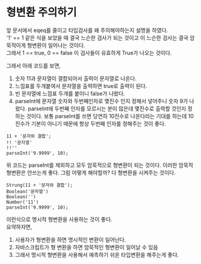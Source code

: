 # 형변환 주의하기

앞 문서에서 eqeq를 줄이고 타입검사를 왜 주의해야하는지 설명을 하였다.  
'1' == 1 같은 식을 보았을 때 결국 느슨한 검사가 되는 것이고 이 느슨한 검사는 결국 암묵적이게 형변환이 일어나는 것이다.  
그래서 1 == true, 0 == false 이 검사들이 유효하게 True가 나오는 것이다.

그래서 아래 코드를 보면,

1. 숫자 11과 문자열이 결합되어서 출력이 문자열로 나온다.
2. 느낌표를 두개붙여서 문자열을 출력하면 true로 출력이 된다.
3. 빈 문자열에 느낌표 두개를 붙이니 false가 나왔다.
4. parseInt에 문자열 숫자와 두번째인자로 몇진수 인지 정해서 넣어주니 숫자 9가 나왔다.
   parseInt에 두번째 인자를 모르시는 분이 많은데 몇진수로 출력할 것인지 정하는 것이다. 보통 parseInt를 쓰면 당연히 10진수로 나온다라는 기대를 하는데 10진수가 기본이 아니기 때문에 항상 두번째 인자를 정해주는 것이 좋다.

```
11 + '문자와 결합';
!! '문자열'
!!''
parseInt('9.9999', 10);
```

위 코드는 parseInt를 제외하고 모두 암묵적으로 형변환이 되는 것이다. 이러한 암묵적 형변환은 안쓰는게 좋다. 그럼 어떻게 해야할까? 다 형변환을 시켜주는 것이다.

```
Strung(11 + '문자와 결합');
Boolean('문자열')
Boolean('')
Number('11')
parseInt('9.9999', 10);
```

이런식으로 명시적 형변환을 사용하는 것이 좋다.  
요약하자면,

1. 사용자가 형변환을 하면 명시적인 변환이 일어난다.
2. 자바스크립트가 형 변환을 하면 암묵적인 형변환이 일어날 수 있음
3. 그래서 명시적 형변환을 사용해서 예측하기 쉬운 타입변환을 해주는게 좋다.
